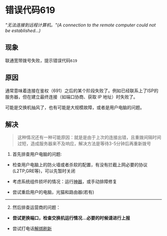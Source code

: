 # 错误代码619
*"无法连接到远程计算机。"(A connection to the remote computer could not be established...)*
## 现象
联通宽带拨号失败，提示错误代码`619`
## 原因
通常意味着连接在鉴权（691）之后的某个阶段失败了。例如已经联系上了ISP的服务器，但在建立最终连接（如端口协商、获取 IP 地址）时失败了。

可能是交换机抽风了，也有可能是大规模故障，或者是用户电脑的问题。

## 解决

> 这种情况还有一种可能原因：就是是由于上次的连接出错，且重拨间隔时间过短，造成服务器来不及响应，解决方法是等待3-5分钟后再重新拨号

1. 首先排查用户电脑的问题:

- 检查用户电脑上的防火墙或者杀软的配置，有没有拦截上网必要的协议(L2TP,GRE等)，可以先暂时关闭

- 考虑系统组件损坏的情况：运行[神器](/blog/2024/08/19/ComIntRep的使用教程)，或手动排障修复

- 尝试重启用户的电脑，光猫和路由器(若有)

---

2. 然后排查运营商的问题：

- **尝试更换端口，检查交换机运行情况...必要的时候请进行上报**

- 尝试打电话[解绑刷新](/docs/wiki/技能/杂项/解绑端口，刷新数据)



